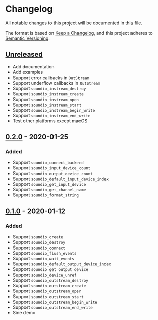 # Changelog
All notable changes to this project will be documented in this file.

The format is based on [Keep a Changelog](https://keepachangelog.com/en/1.0.0/),
and this project adheres to [Semantic Versioning](https://semver.org/spec/v2.0.0.html).

## [Unreleased]

- Add documentation
- Add examples
- Support error callbacks in `OutStream`
- Support underflow callbacks in `OutStream`
- Support `soundio_instream_destroy`
- Support `soundio_instream_create`
- Support `soundio_instream_open`
- Support `soundio_instream_start`
- Support `soundio_instream_begin_write`
- Support `soundio_instream_end_write`
- Test other platforms except macOS

## [0.2.0] - 2020-01-25
### Added
  - Support `soundio_connect_backend`
  - Support `soundio_input_device_count`
  - Support `soundio_output_device_count`
  - Support `soundio_default_input_device_index`
  - Support `soundio_get_input_device`
  - Support `soundio_get_channel_name`
  - Support `soundio_format_string`

## [0.1.0] - 2020-01-12
### Added
  - Support `soundio_create`
  - Support `soundio_destroy`
  - Support `soundio_connect`
  - Support `soundio_flush_events`
  - Support `soundio_wait_events`
  - Support `soundio_default_output_device_index`
  - Support `soundio_get_output_device`
  - Support `soundio_device_unref`
  - Support `soundio_outstream_destroy`
  - Support `soundio_outstream_create`
  - Support `soundio_outstream_open`
  - Support `soundio_outstream_start`
  - Support `soundio_outstream_begin_write`
  - Support `soundio_outstream_end_write`
  - Sine demo

[Unreleased]: https://github.com/thara/SoundIO/compare/v0.1.0...HEAD
[0.2.0]: https://github.com/thara/SoundIO/releases/compare/v0.1.0...v0.2.0
[0.1.0]: https://github.com/thara/SoundIO/releases/tag/v0.1.0
